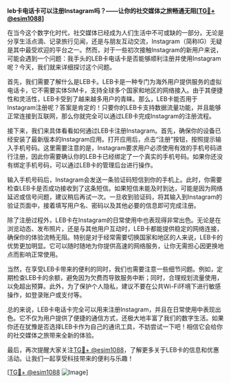 **leb卡电话卡可以注册Instagram吗？——让你的社交媒体之旅畅通无阻[[TG💪+ @esim1088](https://t.me/s/esim1088)]**

在当今这个数字化时代，社交媒体已经成为人们生活中不可或缺的一部分。无论是分享生活点滴、记录旅行见闻，还是与朋友互动交流，Instagram（简称IG）无疑是其中最受欢迎的平台之一。然而，对于一些初次接触Instagram的新用户来说，可能会遇到一个问题：我手头的LEB卡电话卡是否能够顺利注册并使用Instagram呢？今天，我们就来详细探讨这个问题。

首先，我们需要了解什么是LEB卡。LEB卡是一种专门为海外用户提供服务的虚拟电话卡，它不需要实体SIM卡，支持全球多个国家和地区的网络接入。由于其便捷性和灵活性，LEB卡受到了越来越多用户的青睐。那么，LEB卡能否用于Instagram注册呢？答案是肯定的！只要你的LEB卡支持数据流量功能，并且能够正常连接到互联网，那么你就完全可以通过LEB卡完成Instagram的注册流程。

接下来，我们来具体看看如何通过LEB卡注册Instagram。首先，确保你的设备已经安装了最新版本的Instagram应用。打开应用后，点击“注册”按钮，按照提示输入手机号码。这里需要注意的是，Instagram要求用户必须使用有效的手机号码进行注册，因此你需要确认你的LEB卡已经绑定了一个真实的手机号码。如果你还没有绑定手机号码，可以通过LEB卡的管理后台进行操作。

输入手机号码后，Instagram会发送一条验证码短信到你的手机上。此时，你需要检查LEB卡是否成功接收到了这条短信。如果短信未能及时到达，可能是因为网络延迟或信号问题，建议稍后再试一次。一旦收到验证码，将其输入到Instagram的验证页面中，接着填写用户名、密码以及其他必要的信息即可完成注册。

除了注册过程外，LEB卡在Instagram的日常使用中也表现得非常出色。无论是在浏览动态、发布照片，还是与其他用户互动时，LEB卡都能提供稳定的网络连接，确保你的体验流畅无阻。特别是对于经常需要切换国家和地区的人来说，LEB卡的优势更加明显。它可以随时随地为你提供高速的网络服务，让你无需担心因更换地点而影响正常使用。

当然，在享受LEB卡带来的便利的同时，我们也需要注意一些细节问题。例如，定期检查LEB卡的余额，避免因为欠费而导致服务中断；同时，合理规划流量使用，以免超出预算。此外，为了保护个人隐私，建议不要在公共Wi-Fi环境下进行敏感操作，如登录账户或支付等。

总的来说，LEB卡电话卡完全可以用来注册Instagram，并且在日常使用中表现出色。它不仅为用户提供了便捷的通信方式，还极大地丰富了我们的数字生活。如果你还在犹豫是否选择LEB卡作为自己的通讯工具，不妨尝试一下吧！相信它会给你的社交媒体之旅带来全新的体验。

最后，再次提醒大家关注[TG💪+ @esim1088](https://t.me/s/esim1088)，了解更多关于LEB卡的信息和优惠活动。让我们一起享受科技带来的便利与乐趣！

[[TG💪+ @esim1088](https://t.me/s/esim1088) ![Image](https://i.postimg.cc/4NQfJmqS/Snipaste-2025-05-13-00-14-12.png)]